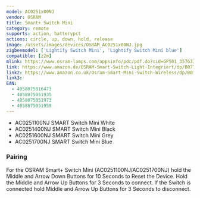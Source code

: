 ```yaml
---
model: AC0251x00NJ
vendor: OSRAM
title: Smart+ Switch Mini
category: remote
supports: action, batterypct 
actions: circle, up, down, hold, release
image: /assets/images/devices/OSRAM_AC0251x00NJ.jpg
zigbeemodel: ['Lightify Switch Mini', 'Lightify Switch Mini blue']
compatible: [z2m]
mlink: https://www.osram-lamps.com/appsinfo/pdc/pdf.do?cid=GPS01_3576333&vid=PP_EUROPE_Europe_retail_eCat&lid=EN
link: https://www.amazon.de/OSRAM-Smart-Switch-Light-Integriert/dp/B077VNS235
link2: https://www.amazon.co.uk/Osram-Smart-Mini-Switch-Wireless/dp/B074PZKX4G
link3: 
EAN: 
  - 4058075816473 
  - 4058075051935
  - 4058075051973
  - 4058075051959
---
```

- AC0251100NJ SMART Switch Mini White
- AC0251400NJ SMART Switch Mini Black
- AC0251600NJ SMART Switch Mini Grey
- AC0251700NJ SMART Switch Mini Blue

### Pairing
For the OSRAM Smart+ Switch Mini (AC0251100NJ/AC0251700NJ) hold the Middle and Arrow Down Buttons for 10 Seconds
to Reset the Device. Hold the Middle and Arrow Up Buttons for 3 Seconds to connect.
If the Switch is connected hold Middle and Arrow Up Buttons for 3 Seconds to disconnect. 
